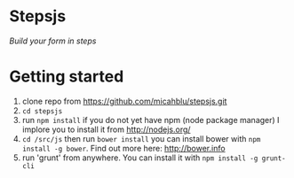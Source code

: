 Stepsjs
=======

_Build your form in steps_


Getting started
=

1. clone repo from https://github.com/micahblu/stepsjs.git
2. `cd stepsjs`
3. run `npm install` if you do not yet have npm (node package manager) I implore you to install it from http://nodejs.org/
4. `cd /src/js` then run `bower install` you can install bower with `npm install -g bower`. Find out more here: http://bower.info
5. run 'grunt' from anywhere. You can install it with `npm install -g grunt-cli`

